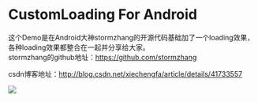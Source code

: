 CustomLoading For Android
============
这个Demo是在Android大神stormzhang的开源代码基础加了一个loading效果，各种loading效果都整合在一起并分享给大家。<br>
stormzhang的github地址：https://github.com/stormzhang<br>

csdn博客地址：http://blog.csdn.net/xiechengfa/article/details/41733557

![](http://img.blog.csdn.net/20141204235715970?watermark/2/text/aHR0cDovL2Jsb2cuY3Nkbi5uZXQveGllY2hlbmdmYQ==/font/5a6L5L2T/fontsize/400/fill/I0JBQkFCMA==/dissolve/70/gravity/Center)
